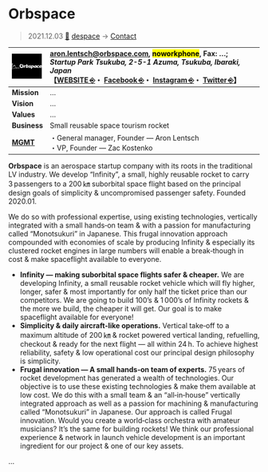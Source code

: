 # Orbspace
> 2021.12.03 [🚀](../../../index/index.md) [despace](../index.md) → [Contact](../contact.md)

|[![](../f/contact/o/orbspace_logo1_thumb.webp)](../f/contact/o/orbspace_logo1.webp)|<aron.lentsch@orbspace.com>, <mark>noworkphone</mark>, Fax: …;<br> *Startup Park Tsukuba, 2-5-1 Azuma, Tsukuba, Ibaraki, Japan*<br> 【[WEBSITE ⎆](https://www.orbspace.com/)・ [Facebook ⎆](https://www.facebook.com/orbspace.aerospace)・ [Instagram ⎆](https://www.instagram.com/orbspace.aerospace/)・ [Twitter ⎆](https://twitter.com/orbspace)】|
|:-|:-|
|**Mission**|…|
|**Vision**|…|
|**Values**|…|
|**Business**|Small reusable space tourism rocket|
|**[MGMT](../mgmt.md)**|・General manager, Founder — Aron Lentsch<br> ・VP, Founder — Zac Kostenko|

**Orbspace** is an aerospace startup company with its roots in the traditional LV industry. We develop “Infinity”, a small, highly reusable rocket to carry 3 passengers to a 200 ㎞ suborbital space flight based on the principal design goals of simplicity & uncompromised passenger safety. Founded 2020.01.

We do so with professional expertise, using existing technologies, vertically integrated with a small hands‑on team & with a passion for manufacturing called “Monotsukuri” in Japanese. This frugal innovation approach compounded with economies of scale by producing Infinity & especially its clustered rocket engines in large numbers will enable a break‑though in cost & make spaceflight available to everyone.

   - **Infinity — making suborbital space flights safer & cheaper.** We are developing Infinity, a small reusable rocket vehicle which will fly higher, longer, safer & most importantly for only half the ticket price than our competitors. We are going to build 100’s & 1 000’s of Infinity rockets & the more we build, the cheaper it will get. Our goal is to make spaceflight available for everyone!
   - **Simplicity & daily aircraft‑like operations.** Vertical take‑off to a maximum altitude of 200 ㎞ & rocket powered vertical landing, refuelling, checkout & ready for the next flight — all within 24 h. To achieve highest reliability, safety & low operational cost our principal design philosophy is simplicity.
   - **Frugal innovation — A small hands‑on team of experts.** 75 years of rocket development has generated a wealth of technologies. Our objective is to use these existing technologies & make them available at low cost. We do this with a small team & an “all‑in‑house” vertically integrated approach as well as a passion for machining & manufacturing called “Monotsukuri” in Japanese. Our approach is called Frugal innovation. Would you create a world‑class orchestra with amateur musicians? It’s the same for building rockets! We think our professional experience & network in launch vehicle development is an important ingredient for our project & one of our key assets.

<p style="page-break-after:always"> </p>

…
